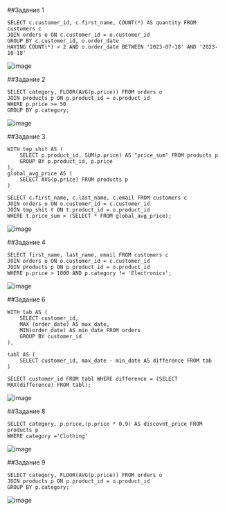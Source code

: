 ##Задание 1

```
SELECT c.customer_id, c.first_name, COUNT(*) AS quantity FROM customers c
JOIN orders o ON c.customer_id = o.customer_id
GROUP BY c.customer_id, o.order_date
HAVING COUNT(*) > 2 AND o.order_date BETWEEN '2023-07-18' AND '2023-10-18'
```

![image](https://github.com/MelnikovMatveu/db_practice/assets/145557573/21f6dae9-e2a6-40ae-be1c-a6078c817f74)


##Задание 2


```
SELECT category, FLOOR(AVG(p.price)) FROM orders o
JOIN products p ON p.product_id = o.product_id
WHERE p.price >= 50
GROUP BY p.category;
```

![image](https://github.com/MelnikovMatveu/db_practice/assets/145557573/19f08cdc-f3e3-468f-9190-97bec3fe0852)




##Задание 3

```
WITH tmp_shit AS (
	SELECT p.product_id, SUM(p.price) AS "price_sum" FROM products p
	GROUP BY p.product_id, p.price
),
global_avg_price AS (
	SELECT AVG(p.price) FROM products p
)

SELECT c.first_name, c.last_name, c.email FROM customers c
JOIN orders o ON o.customer_id = c.customer_id
JOIN tmp_shit t ON t.product_id = o.product_id
WHERE t.price_sum > (SELECT * FROM global_avg_price);

```

![image](https://github.com/MelnikovMatveu/db_practice/assets/145557573/617302df-333e-4cf6-a73f-389ef9cefbe1)


##Задание 4

```
SELECT first_name, last_name, email FROM customers c
JOIN orders o ON o.customer_id = c.customer_id
JOIN products p ON p.product_id = o.product_id
WHERE p.price > 1000 AND p.category != 'Electronics';
```

![image](https://github.com/MelnikovMatveu/db_practice/assets/145557573/d2c44bee-a610-4d59-a84b-f9d59bc616dd)





##Задание 6

```
WITH tab AS (
    SELECT customer_id,
    MAX (order_date) AS max_date,
	MIN(order_date) AS min_date FROM orders
    GROUP BY customer_id
),

tabl AS (
    SELECT customer_id, max_date - min_date AS difference FROM tab
)

SELECT customer_id FROM tabl WHERE difference = (SELECT MAX(difference) FROM tabl);
```


![image](https://github.com/MelnikovMatveu/db_practice/assets/145557573/c2ffc9f1-8ccf-4fb0-b671-2c6afe075da3)



##Задание 8

```
SELECT category, p.price,(p.price * 0.9) AS discovnt_price FROM products p
WHERE category ='Clothing'
```

![image](https://github.com/MelnikovMatveu/db_practice/assets/145557573/c21a0cec-38d0-419b-9548-484ae28b125b)



##Задание 9


```
SELECT category, FLOOR(AVG(p.price)) FROM orders o
JOIN products p ON p.product_id = o.product_id
GROUP BY p.category;
```

![image](https://github.com/MelnikovMatveu/db_practice/assets/145557573/9f46f931-b5a7-48f8-ac4a-e04c76ce1c78)
